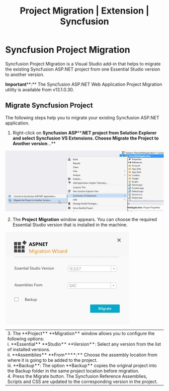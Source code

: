 ﻿---
layout: post
title: Project Migration | Extension | Syncfusion
description: Project Migration
platform: extension
control: Syncfusion Extensions
documentation: ug
---

# Syncfusion Project Migration

Syncfusion Project Migration is a Visual Studio add-in that helps to migrate the existing Syncfusion ASP.NET project from one Essential Studio version to another version.

**Important****:** The Syncfusion ASP.NET Web Application Project Migration utility is available from v13.1.0.30. 

## Migrate Syncfusion Project 

The following steps help you to migrate your existing Syncfusion ASP.NET application. 

1. Right-click on **Syncfusion** **ASP****.****NET** **project** from Solution Explorer and select **Syncfusion** **VS** **Extensions**. Choose **Migrate** **the** **Project** **to** **Another** **version****…**

![](Project-Migration_images/Project-Migration_img1.jpeg)


2. The **Project** **Migration** window appears. You can choose the required Essential Studio version that is installed in the machine. 

![](Project-Migration_images/Project-Migration_img2.jpeg)


<table>
<tr>
<td>
3. The **Project** **Migration** window allows you to configure the following options:<br/>i. **Essential** **Studio** **Version**: Select any version from the list of installed versions.<br/>ii. **Assemblies** **From****:** Choose the assembly location from where it is going to be added to the project.<br/>iii. **Backup**: The option **Backup** copies the original project into the Backup folder in the same project location before migration.<br/>4. Press the Migrate button. The Syncfusion Reference Assemblies, Scripts and CSS are updated to the corresponding version in the project.<br/></td></tr>
</table>

